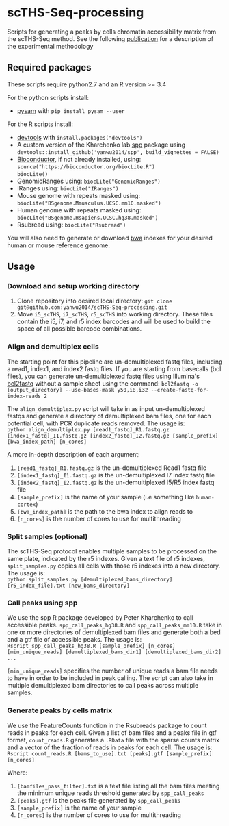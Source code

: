 # scTHS-Seq-processing
Scripts for generating a peaks by cells chromatin accessibility matrix from the scTHS-Seq method. See the following [publication](https://www.nature.com/articles/nbt.4038) for a description of the experimental methodology 

## Required packages
These scripts require python2.7 and an R version >= 3.4

For the python scripts install:
* [pysam](https://pysam.readthedocs.io/en/latest/) with `pip install pysam --user`

For the R scripts install:
* [devtools](https://cran.r-project.org/web/packages/devtools/index.html) with `install.packages("devtools")`
* A custom version of the Kharchenko lab [spp](https://github.com/hms-dbmi/spp) package using `devtools::install_github('yanwu2014/spp', build_vignettes = FALSE)`
* [Bioconductor](http://www.bioconductor.org/install/), if not already installed, using:\
  `source("https://bioconductor.org/biocLite.R")`\
  `biocLite()`
* GenomicRanges using: `biocLite("GenomicRanges")`
* IRanges using: `biocLite("IRanges")`
* Mouse genome with repeats masked using: `biocLite("BSgenome.Mmusculus.UCSC.mm10.masked")`
* Human genome with repeats masked using: `biocLite("BSgenome.Hsapiens.UCSC.hg38.masked")`
* Rsubread using: `biocLite("Rsubread")`

You will also need to generate or download [bwa](http://bio-bwa.sourceforge.net/bwa.shtml) indexes for your desired human or mouse reference genome.

## Usage

### Download and setup working directory
1. Clone repository into desired local directory: `git clone git@github.com:yanwu2014/scTHS-Seq-processing.git`
2. Move `i5_scTHS`, `i7_scTHS`, `r5_scTHS` into working directory. These files contain the i5, i7, and r5 index barcodes and will be used to build the space of all possible barcode combinations.

### Align and demultiplex cells
The starting point for this pipeline are un-demultiplexed fastq files, including a read1, index1, and index2 fastq files. If you are starting from basecalls (bcl files), you can generate un-demultiplexed fastq files using Illumina's [bcl2fastq](https://support.illumina.com/sequencing/sequencing_software/bcl2fastq-conversion-software.html) without a sample sheet using the command: `bcl2fastq -o [output_directory] --use-bases-mask y50,i8,i32 --create-fastq-for-index-reads 2`

The `align_demultiplex.py` script will take in as input un-demultiplexed fastqs and generate a directory of demultiplexed bam files, one for each potential cell, with PCR duplicate reads removed. The usage is:\
`python align_demultiplex.py [read1_fastq]_R1.fastq.gz [index1_fastq]_I1.fastq.gz [index2_fastq]_I2.fastq.gz [sample_prefix] [bwa_index_path] [n_cores]`

A more in-depth description of each argument:
1. `[read1_fastq]_R1.fastq.gz` is the un-demultiplexed Read1 fastq file
2. `[index1_fastq]_I1.fastq.gz` is the un-demultiplexed I7 index fastq file
3. `[index2_fastq]_I2.fastq.gz` is the un-demultiplexed I5/R5 index fastq file
4. `[sample_prefix]` is the name of your sample (i.e something like `human-cortex`)
5. `[bwa_index_path]` is the path to the bwa index to align reads to
6. `[n_cores]` is the number of cores to use for multithreading

### Split samples (optional)
The scTHS-Seq protocol enables multiple samples to be processed on the same plate, indicated by the r5 indexes. Given a text file of r5 indexes, `split_samples.py` copies all cells with those r5 indexes into a new directory. The usage is:\
`python split_samples.py [demultiplexed_bams_directory] [r5_index_file].txt [new_bams_directory]`

### Call peaks using spp
We use the spp R package developed by Peter Kharchenko to call accessible peaks. `spp_call_peaks_hg38.R` and `spp_call_peaks_mm10.R` take in one or more directories of demultiplexed bam files and generate both a bed and a gtf file of accessible peaks. The usage is:\
`Rscript spp_call_peaks_hg38.R [sample_prefix] [n_cores] [min_unique_reads] [demultiplexed_bams_dir1] [demultiplexed_bams_dir2] ...`

`[min_unique_reads]` specifies the number of unique reads a bam file needs to have in order to be included in peak calling. The script can also take in multiple demultiplexed bam directories to call peaks across multiple samples. 

### Generate peaks by cells matrix
We use the FeatureCounts function in the Rsubreads package to count reads in peaks for each cell. Given a list of bam files and a peaks file in gtf format, `count_reads.R` generates a `.RData` file with the sparse counts matrix and a vector of the fraction of reads in peaks for each cell. The usage is:\
`Rscript count_reads.R [bams_to_use].txt [peaks].gtf [sample_prefix] [n_cores]`

Where:
1. `[bamfiles_pass_filter].txt` is a text file listing all the bam files meeting the minimum unique reads threshold generated by `spp_call_peaks`
2. `[peaks].gtf` is the peaks file generated by `spp_call_peaks`
3. `[sample_prefix]` is the name of your sample
4. `[n_cores]` is the number of cores to use for multithreading


